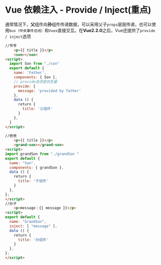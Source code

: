 
# Vue 依赖注入 - Provide / Inject(重点)
<!-- more -->

通常情况下，**父**组件向**孙**组件传递数据，可以采用父子`props`层层传递，也可以使用`bus（中央事件总线）`和`Vuex`直接交互。在**Vue2.2.0**之后，Vue还提供了`provide / inject`选项

```html
//爷爷
    <p>{{ title }}</p>
    <son></son>
<script>
  import Son from "./son"
  export default {
    name: 'Father',
    components: { Son },
    // provide选项提供变量
    provide: {
      message: 'provided by father'
    },
    data () {
      return {
        title: '父组件'
      }
    },
  }
</script>
​
//爸爸
    <p>{{ title }}</p>
    <grand-son></grand-son>
<script>
import grandSon from "./grandSon "
export default {
  name: "Son",
  components: { grandSon },
  data () {
    return {
      title: '子组件'
    }
  },
};
</script>
//孙子
    <p>message：{{ message }}</p>
<script>
export default {
  name: "GrandSon",
  inject: [ "message" ],
  data () {
    return {
      title: '孙组件'
    }
  },
};
</script>
```